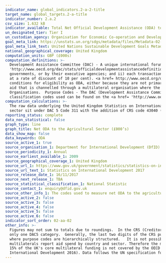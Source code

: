 ```yaml
---
indicator_name: global_indicators.2-a-2-title
target_name: global_targets.2-a-title
indicator_number: 2.a.2
csv_size: 1.632 kB
indicator_available: Total Net Official Development Assistance (ODA) to the agriculture sector
un_designated_tier: Tier I
un_custodian_agency: Organisation for Economic Co-operation and Development (OECD)
goal_meta_link: https://unstats.un.org/sdgs/metadata/files/Metadata-02-0A-02.pdf 
goal_meta_link_text: United Nations Sustainable Development Goals Metadata (PDF 210 KB)
national_geographical_coverage: United Kingdom
computation_units: GBP (£000s)
computation_definitions: >-
  Development Assistance Committee (DAC) - A unique international forum of many of the largest funders of aid, including 30 DAC Members. The World Bank, IMF and UNDP participate as observers. Official development assistance (ODA) - The DAC defines <a href=
  'http://www.oecd.org/dac/stats/officialdevelopmentassistancedefinitionandcoverage.htm'>ODA </a>as “those flows to countries and territories on the DAC List of ODA Recipients and to multilateral institutions which are i) provided by official agencies, including state and local
  governments, or by their executive agencies; and ii) each transaction is administered with the promotion of the economic development and welfare of developing countries as its main objective; and is concessional in character and conveys a grant element of at least 25 per cent (calculated
  at a rate of discount of 10 per cent). <a href= http://www.oecd.org/dac/stats/documentupload/DCDDAC(2016)3FINAL.pdf'>Other official flows (OOF)</a> (para 24) (excluding officially supported export credits) are defined as transactions by the official sector which do not meet the
  conditions for eligibility as ODA, either because they are not primarily aimed at development, or because they are not sufficiently concessional. Bilateral aid covers all aid provided by donor countries when the recipient country, sector or project is known. Bilateral aid also includes
  aid that is channelled through a multilateral organisation where the government department determines the country, sector or theme that the funds will be spent on. Multilateral Aid -  This is aid delivered in the form of core contributions to organisations on the DAC List of Multilateral
  Organisations.  Purpose Codes - The DAC (Development Assistance Committee) Secretariat maintains various code lists which are used by donors to report on their aid flows to the DAC databases.  In addition, these codes are used to classify information in the DAC databases. The sector
  classification codes used can be found on the <a href= 'http://www.oecd.org/dac/stats/purposecodessectorclassification.htm'>OECD website.</a>
computation_calculations: >-
  The raw data underlying the United Kingdom Statistics on International Development was summed around appropriate aid description CRS codes, bilateral and multilateral classification, donor recipient countries, and type of aid codes. The codes used to measure net ODA to the agriculture
  sector sit under DAC 5 Code 311 with the addition of CRS code 43040 (Rural Development) as defined by the United Nations Sustainable Development Goal Metadata for Indicator 2.a.2.
reporting_status: complete
data_non_statistical: false
graph_type: line
graph_title: Net ODA to the Agricultural Sector (£000’s) 
data_show_map: false
data_keywords: ODA
source_active_1: true
source_organisation_1: Department for International Development (DfID)
source_periodicity_1: Annual
source_earliest_available_1: 2009
source_geographical_coverage_1: United Kingdom
source_url_1: https://www.gov.uk/government/statistics/statistics-on-international-development-2017
source_url_text_1: Statistics on International Development 2017
source_release_date_1: 16/11/2017
source_next_release_1: TBA
source_statistical_classification_1: National Statistic
source_contact_1: enquiry@dfid.gov.uk
source_other_info_1: The codes used to measure net ODA to the agriculture sector sit under DAC 5 Code 311 with the addition of CRS code 43040 (Rural Development) as defined by the United Nations Sustainable Development Goal Metadata for Indicator 2.a.2.
source_active_2: false
source_active_3: false
source_active_4: false
source_active_5: false
source_active_6: false
indicator_sort_order: 02-aa-02
other_info: >-
  Figures may not sum to totals due to roundings.  In the CRS (Creditor Reporting System), data on the sector of destination are recorded using 5-digit purpose codes.  The first three digits of the code refer to the corresponding DAC5 sector or category.  Each CRS code belongs to one and
  only one DAC5 category.  Generally, the last two digits of the CRS purpose code are sequential and not hierarchical i.e., each CRS code stands for itself and can be selected individually or grouped to create sub-sectors. The Governance and civil society, general sector is an exception
  where purpose codes are hierarchically structured.   It is not possible to track directly the destination or purpose of UK funding to the general core budgets of the multilateral organisations. However a good indication of where UK funding goes is provided by OECD DAC data where the
  multilaterals report aid spend by country and sector. Therefore the multilateral data are estimates which have been calculated on the basis of the UK's share of the multilaterals' reported aid spending to the OECD.  The OECD data cover most of the main multilaterals the UK funds.  About
  15% of the UK's core multilateral funding is not covered by the OECD data, and this unreported spending is allocated to the developing countries unspecified category.   More details on the estimates' quality are found in the Imputed multilateral share quality report (Statistics on
  International Development 2016). Data follows the UN specification for this indicator. This indicator has been identified in collaboration with topic experts.
---
```

